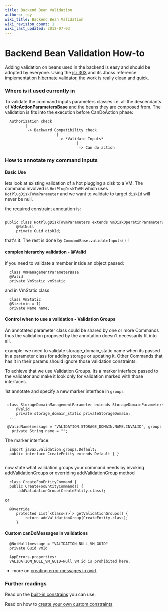 ```yaml
---
title: Backend Bean Validation
authors: roy
wiki_title: Backend Bean Validation
wiki_revision_count: 1
wiki_last_updated: 2012-07-03
---
```


# Backend Bean Validation How-to

Adding validation on beans used in the backend is easy and should be adopted by everyone.
Using the [jsr 303](http://beanvalidation.org/1.0/spec/) and its Jboss reference implementation [hibernate validator](http://docs.jboss.org/hibernate/stable/validator/reference/en-US/html_single/#d0e2704), the work is really clean and quick.

### Where is it used currently in

To validate the command inputs parameters classes i.e. all the descendants of **VdcActionParametersBase** and the beans they are composed from. The validation is fits into the execution before CanDoAction phase:

      Authorization check 
             |
              -> Backward Compatibility check
                           |
                            -> *Validate Inputs*
                                    |
                                     -> Can do action

### How to annotate my command inputs

#### Basic Use

lets look at existing validation of a hot plugging a disk to a VM. The command involved is ` HotPlugDiskToVM ` which uses ` HotPlugDiskToVmParameter ` and
we want to validate to target ` diskId ` will never be null.

the required constraint annotation is:

      public class HotPlugDiskToVmParameters extends VmDiskOperatinParameterBase {
         @NotNull
         private Guid diskId;

that's it. The rest is done by ` CommandBase.validateInputs() ` !

#### complex hierarchy validation - @Valid

if you need to validate a member inside an object passed:

      class VmManagementParameterBase
      @Valid
      private VmStatic vmStatic

and in VmStatic class

      class VmStatic
      @Size(min = 1)
      private Name name;

#### Control when to use a validation - Validation Groups

An annotated parameter class could be shared by one or more Commands thus the validation proposed by the annotation doesn't necessarily fit into all.

example: we need to validate storage_domain_static name when its passed in a parameter class
for adding storage or updating it. Other Commands that has it in their params should ignore those
validation constraints.

To achieve that we use Validation Groups. Its a marker interface passed to the validator and make it look only for validation marked with those interfaces.

1st annotate and specify a new marker interface in ` groups `

       class StorageDomainManagementParameter extends StorageDomainParametersBase {
         @Valid
         private storage_domain_static privateStorageDomain;
      ...
       @ValidName(message = "VALIDATION.STORAGE_DOMAIN.NAME.INVALID", groups = { CreateEntity.class, UpdateEntity.class })
       private String name = "";

The marker interface:

      import javax.validation.groups.Default;
      public interface CreateEntity extends Default { }
       

now state what validation groups your command needs by invoking addValidationGroups or overriding addValidationGroup method

      class CreateFooEntityCommand {
      public CreateFooEntityCommand() {
          addValidationGroup(CreateEntity.class);

or

      @Override
         protected List`<Class<?>`> getValidationGroups() {
             return addValidationGroup(CreateEntity.class);
         }

#### Custom canDoMessages in validations

      @NotNull(message = "VALIDATION_NULL_VM_GUID"
      private Guid vmId

      AppErrors.properties:
      VALIDATION_NULL_VM_GUID=Null VM id is prohibited here.

* more on [creating error messages in ovirt](http://www.ovirt.org/wiki/Engine_Adding_Messages)

### Further readings

Read on the [built-in constrains](http://docs.jboss.org/hibernate/stable/validator/reference/en-US/html_single/#validator-defineconstraints-builtin) you can use.

Read on how to [create your own custom constraints](http://docs.jboss.org/hibernate/stable/validator/reference/en-US/html_single/#validator-customconstraints)
